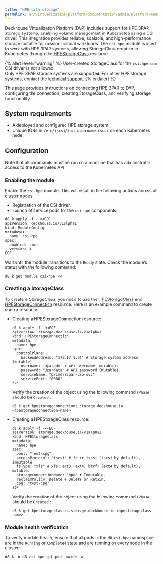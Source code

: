 ```yaml
---
title: "HPE data storage"
permalink: en/virtualization-platform/documentation/admin/platform-management/storage/external/hpe.html
---
```


Deckhouse Virtualization Platform (DVP) includes support for HPE 3PAR storage systems, enabling volume management in Kubernetes using a CSI driver. This integration provides reliable, scalable, and high-performance storage suitable for mission-critical workloads. The `csi-hpe` module is used to work with HPE 3PAR systems, allowing StorageClass creation in Kubernetes through the [HPEStorageClass](/modules/csi-hpe/cr.html#hpestorageclass) resource.

{% alert level="warning" %}
User-created StorageClass for the `csi.hpe.com` CSI driver is not allowed.  
Only HPE 3PAR storage systems are supported. For other HPE storage systems, contact the [technical support](https://deckhouse.io/tech-support/).
{% endalert %}

This page provides instructions on connecting HPE 3PAR to DVP, configuring the connection, creating StorageClass, and verifying storage functionality.

## System requirements

- A deployed and configured HPE storage system.
- Unique IQNs in `/etc/iscsi/initiatorname.iscsi` on each Kubernetes node.

## Configuration

Note that all commands must be run on a machine that has administrator access to the Kubernetes API.

### Enabling the module

Enable the `csi-hpe` module. This will result in the following actions across all cluster nodes:

- Registration of the CSI driver.
- Launch of service pods for the `csi-hpe` components.

```shell
d8 k apply -f - <<EOF
apiVersion: deckhouse.io/v1alpha1
kind: ModuleConfig
metadata:
  name: csi-hpe
spec:
  enabled: true
  version: 1
EOF
```

Wait until the module transitions to the `Ready` state. Check the module’s status with the following command:

```shell
d8 k get module csi-hpe -w
```

### Creating a StorageClass

To create a StorageClass, you need to use the [HPEStorageClass](/modules/csi-hpe/cr.html#hpestorageclass) and [HPEStorageConnection](/modules/csi-hpe/cr.html#hpestorageconnection) resource. Here is an example command to create such a resource:

- Creating a HPEStorageConnection resource:

  ```shell
  d8 k apply -f -<<EOF
  apiVersion: storage.deckhouse.io/v1alpha1
  kind: HPEStorageConnection
  metadata:
    name: hpe
  spec:
    controlPlane:
      backendAddress: "172.17.1.55" # Storage system address (mutable).
      username: "3paradm" # API username (mutable).
      password: "3pardata" # API password (mutable).
      serviceName: "primera3par-csp-svc"
      servicePort: "8080"
  EOF
  ```

  Verify the creation of the object using the following command (`Phase` should be `Created`):

  ```shell
  d8 k get hpestorageconnections.storage.deckhouse.io <hpestorageconnection-name>
  ```

- Creating a HPEStorageClass resource:

  ```shell
  d8 k apply -f -<<EOF
  apiVersion: storage.deckhouse.io/v1alpha1
  kind: HPEStorageClass
  metadata:
    name: hpe
  spec:
    pool: "test-cpg"
    accessProtocol: "iscsi" # fc or iscsi (iscsi by default), immutable.
    fsType: "xfs" # xfs, ext3, ext4, btrfs (ext4 by default), mutable.
    storageConnectionName: "hpe" # Immutable.
    reclaimPolicy: Delete # Delete or Retain.
    cpg: "test-cpg"
  EOF
  ```

  Verify the creation of the object using the following command (`Phase` should be `Created`):

  ```shell
  d8 k get hpestorageclasses.storage.deckhouse.io <hpestorageclass-name>
  ```

### Module health verification

To verify module health, ensure that all pods in the `d8-csi-hpe` namespace are in the `Running` or `Completed` state and are running on every node in the cluster:

```shell
d8 k -n d8-csi-hpe get pod -owide -w
```
